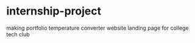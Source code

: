 # internship-project
making portfolio 
temperature converter website 
landing page for college tech club